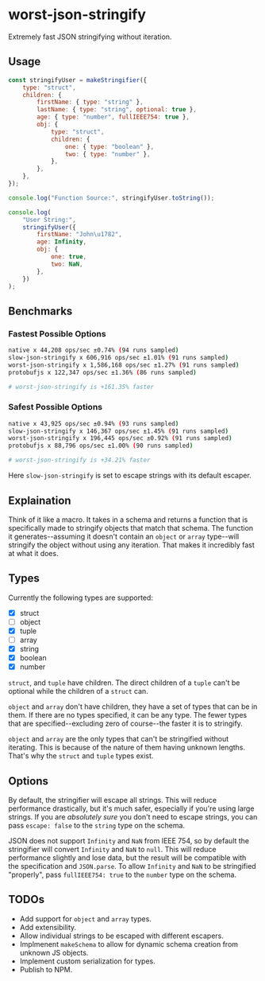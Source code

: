 # worst-json-stringify

Extremely fast JSON stringifying without iteration.

## Usage

```js
const stringifyUser = makeStringifier({
	type: "struct",
	children: {
		firstName: { type: "string" },
		lastName: { type: "string", optional: true },
		age: { type: "number", fullIEEE754: true },
		obj: {
			type: "struct",
			children: {
				one: { type: "boolean" },
				two: { type: "number" },
			},
		},
	},
});

console.log("Function Source:", stringifyUser.toString());

console.log(
	"User String:",
	stringifyUser({
		firstName: "John\u1782",
		age: Infinity,
		obj: {
			one: true,
			two: NaN,
		},
	})
);
```

## Benchmarks

### Fastest Possible Options

```bash
native x 44,208 ops/sec ±0.74% (94 runs sampled)
slow-json-stringify x 606,916 ops/sec ±1.01% (91 runs sampled)
worst-json-stringify x 1,586,168 ops/sec ±1.27% (91 runs sampled)
protobufjs x 122,347 ops/sec ±1.36% (86 runs sampled)

# worst-json-stringify is +161.35% faster
```

### Safest Possible Options

```bash
native x 43,925 ops/sec ±0.94% (93 runs sampled)
slow-json-stringify x 146,367 ops/sec ±1.45% (91 runs sampled)
worst-json-stringify x 196,445 ops/sec ±0.92% (91 runs sampled)
protobufjs x 88,796 ops/sec ±1.00% (90 runs sampled)

# worst-json-stringify is +34.21% faster
```

Here `slow-json-stringify` is set to escape strings with its default escaper.

## Explaination

Think of it like a macro. It takes in a schema and returns a function that is specifically made to stringify objects that match that schema. The function it generates--assuming it doesn't contain an `object` or `array` type--will stringify the object without using any iteration. That makes it incredibly fast at what it does.

## Types

Currently the following types are supported:

- [x] struct
- [ ] object
- [x] tuple
- [ ] array
- [x] string
- [x] boolean
- [x] number

`struct`, and `tuple` have children. The direct children of a `tuple` can't be optional while the children of a `struct` can.

`object` and `array` don't have children, they have a set of types that can be in them. If there are no types specified, it can be any type. The fewer types that are specified--excluding zero of course--the faster it is to stringify.

`object` and `array` are the only types that can't be stringified without iterating. This is because of the nature of them having unknown lengths. That's why the `struct` and `tuple` types exist.

## Options

By default, the stringifier will escape all strings. This will reduce performance drastically, but it's much safer, especially if you're using large strings. If you are *absolutely sure* you don't need to escape strings, you can pass `escape: false` to the `string` type on the schema.

JSON does not support `Infinity` and `NaN` from IEEE 754, so by default the stringifier will convert `Infinity` and `NaN` to `null`. This will reduce performance slightly and lose data, but the result will be compatible with the specification and `JSON.parse`. To allow `Infinity` and `NaN` to be stringified "properly", pass `fullIEEE754: true` to the `number` type on the schema.

## TODOs

- Add support for `object` and `array` types.
- Add extensibility.
- Allow individual strings to be escaped with different escapers.
- Implmenent `makeSchema` to allow for dynamic schema creation from unknown JS objects.
- Implement custom serialization for types.
- Publish to NPM.
